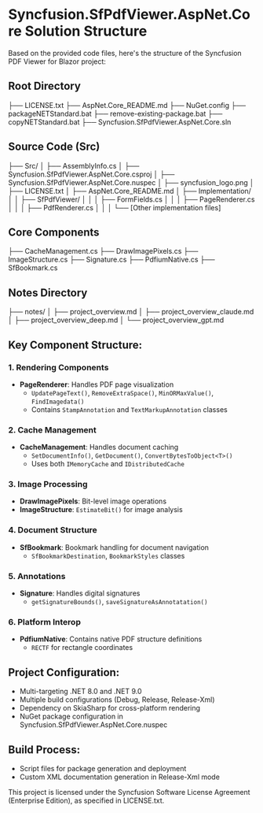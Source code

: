# Syncfusion.SfPdfViewer.AspNet.Core Solution Structure

Based on the provided code files, here's the structure of the Syncfusion PDF Viewer for Blazor project:

## Root Directory
├── LICENSE.txt
├── AspNet.Core_README.md
├── NuGet.config
├── packageNETStandard.bat
├── remove-existing-package.bat
├── copyNETStandard.bat
├── Syncfusion.SfPdfViewer.AspNet.Core.sln

## Source Code (Src)
├── Src/
│   ├── AssemblyInfo.cs
│   ├── Syncfusion.SfPdfViewer.AspNet.Core.csproj
│   ├── Syncfusion.SfPdfViewer.AspNet.Core.nuspec
│   ├── syncfusion_logo.png
│   ├── LICENSE.txt
│   ├── AspNet.Core_README.md
│   ├── Implementation/
│   │   ├── SfPdfViewer/
│   │   │   ├── FormFields.cs
│   │   │   ├── PageRenderer.cs
│   │   │   ├── PdfRenderer.cs
│   │   │   └── [Other implementation files]

## Core Components
├── CacheManagement.cs
├── DrawImagePixels.cs
├── ImageStructure.cs
├── Signature.cs
├── PdfiumNative.cs
├── SfBookmark.cs

## Notes Directory
├── notes/
│   ├── project_overview.md
│   ├── project_overview_claude.md
│   ├── project_overview_deep.md
│   └── project_overview_gpt.md

## Key Component Structure:

### 1. Rendering Components
- **PageRenderer**: Handles PDF page visualization
  - `UpdatePageText()`, `RemoveExtraSpace()`, `MinORMaxValue()`, `FindImagedata()`
  - Contains `StampAnnotation` and `TextMarkupAnnotation` classes

### 2. Cache Management
- **CacheManagement**: Handles document caching
  - `SetDocumentInfo()`, `GetDocument()`, `ConvertBytesToObject<T>()`
  - Uses both `IMemoryCache` and `IDistributedCache`

### 3. Image Processing
- **DrawImagePixels**: Bit-level image operations
- **ImageStructure**: `EstimateBit()` for image analysis

### 4. Document Structure
- **SfBookmark**: Bookmark handling for document navigation
  - `SfBookmarkDestination`, `BookmarkStyles` classes

### 5. Annotations
- **Signature**: Handles digital signatures
  - `getSignatureBounds()`, `saveSignatureAsAnnotatation()`

### 6. Platform Interop
- **PdfiumNative**: Contains native PDF structure definitions
  - `RECTF` for rectangle coordinates

## Project Configuration:
- Multi-targeting .NET 8.0 and .NET 9.0
- Multiple build configurations (Debug, Release, Release-Xml)
- Dependency on SkiaSharp for cross-platform rendering
- NuGet package configuration in Syncfusion.SfPdfViewer.AspNet.Core.nuspec

## Build Process:
- Script files for package generation and deployment
- Custom XML documentation generation in Release-Xml mode

This project is licensed under the Syncfusion Software License Agreement (Enterprise Edition), as specified in LICENSE.txt.